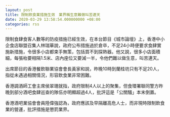 ```yaml
---
layout: post
title: 限制飲食業措施生效　業界稱生意難做叫苦連天
date: 2020-03-29 13:58:54.000000000 +08:00
categories: rss
---
```


限制食肆食客人數等的防疫措施已經生效，在本台節目《城市論壇》上，香港中小企食店聯盟召集人林瑞華說，政府公布措施過於倉卒，不足24小時便要求食肆實施新措施，令很多小店都束手無策，包括買不到探熱器。他又說，很多小店面積細，每張枱要相隔1.5米、店內座位又要減一半，令他們難以做生意，叫苦連天。

出席節目的香港餐飲聯業協會會長黃家和說，昨晚10時到蘭桂坊只有不足20人，指從未遇過相關情況，形容飲食業非常困難。

香港調酒師工會主席侯翠珊就指，政府限制4人以上的聚集，但食環署聯同警方昨晚到部分酒吧食肆巡查的隊伍亦明顯超過4人，批評這是「公關騷」本末倒置。

香港酒吧業協會會員陸偉強認為，政府應該及早隔離高危人士，而非現時限制飲食業的營運，批評措施是懲罰業界。
